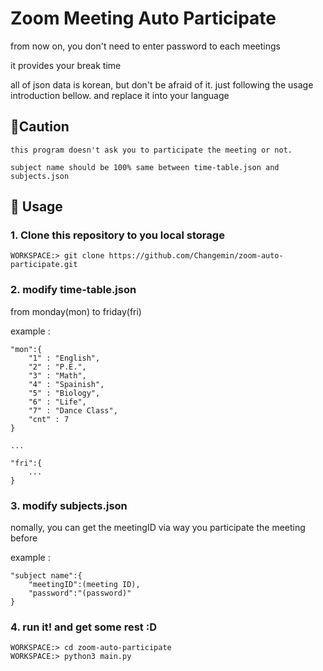 # Zoom Meeting Auto Participate

from now on, you don't need to enter password to each meetings

it provides your break time

all of json data is korean, but don't be afraid of it. just following the usage introduction bellow. and replace it into your language

## 🚨Caution
    this program doesn't ask you to participate the meeting or not. 

    subject name should be 100% same between time-table.json and subjects.json

## 🌴 Usage

### 1. Clone this repository to you local storage
    WORKSPACE:> git clone https://github.com/Changemin/zoom-auto-participate.git
 
### 2. modify time-table.json
from monday(mon) to friday(fri)

example :
```
"mon":{
    "1" : "English",
    "2" : "P.E.",
    "3" : "Math",
    "4" : "Spainish",
    "5" : "Biology",
    "6" : "Life",
    "7" : "Dance Class",
    "cnt" : 7
}

...

"fri":{
    ...
}
```

### 3. modify subjects.json
nomally, you can get the meetingID via way you participate the meeting before

example : 
```
"subject name":{
    "meetingID":(meeting ID),
    "password":"(password)"
}
```
### 4. run it! and get some rest :D
    WORKSPACE:> cd zoom-auto-participate
    WORKSPACE:> python3 main.py
